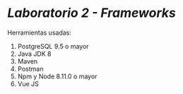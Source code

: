 # *Laboratorio 2 - Frameworks*
Herramientas usadas:

1. PostgreSQL 9.5 o mayor
2. Java JDK 8
3. Maven
4. Postman
5. Npm y Node 8.11.0 o mayor
6. Vue JS
